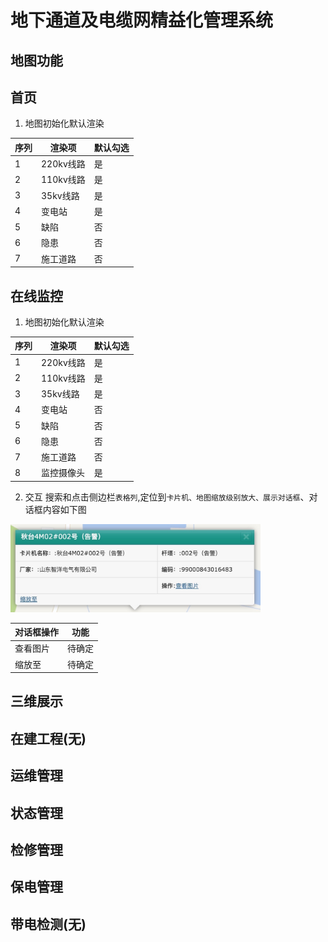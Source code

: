 # 地下通道及电缆网精益化管理系统
## 地图功能
## 首页
1. 地图初始化默认渲染

|序列|渲染项|默认勾选|
|---|-----|-------|
|1|220kv线路|是|
|2|110kv线路|是|
|3|35kv线路|是|
|4|变电站|是|
|5|缺陷|否|
|6|隐患|否|
|7|施工道路|否|
## 在线监控
1. 地图初始化默认渲染

|序列|渲染项|默认勾选|
|---|-----|-------|
|1|220kv线路|是|
|2|110kv线路|是|
|3|35kv线路|是|
|4|变电站|否|
|5|缺陷|否|
|6|隐患|否|
|7|施工道路|否|
|8|监控摄像头|是|
2. 交互
搜索和点击侧边栏`表格列`,定位到`卡片机、地图缩放级别放大、展示对话框`、对话框内容如下图

<img src="images/在线监控对话框弹框.jpg" width=400>

|对话框操作|功能|
|--------|----|
|查看图片|待确定|
|缩放至|待确定|


## 三维展示
## 在建工程(无)
## 运维管理
## 状态管理
## 检修管理
## 保电管理
## 带电检测(无)
